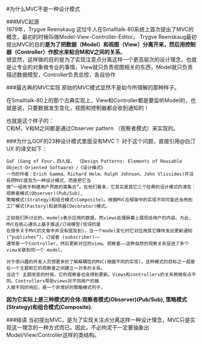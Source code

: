 #为什么MVC不是一种设计模式

###MVC起源  
1979年，Trygve Reenskaug 这位牛人在Smalltalk-80系统上首次提出了MVC的概念，最初的时候叫做Model-View-Controller-Editor。
Trygve Reenskaug最初提出MVC的目的**是为了把数据（Model）和视图（View）分离开来，然后用控制器（Controller）作胶水来粘合M和V之间的关系**。  
很显然，这样做的目的是为了实现注意点分离这样一个更高层次的设计理念，也就是让专业的对象做专业的事情，View就只负责视图相关的东西，Model就只负责描述数据模型，Controller负责总控，各自协作


###最古典的MVC实现
原始的MVC模式显然不是如今所理解的那种样子。

在Smalltalk-80上的那个古典实现上，View和Controller都是要监听Model的，也就是说，只要数据发生变化，视图和控制器都会收到通知的！

也就是这个样子的：
![]()  
C和M，V和M之间都是通过Observer pattern （观察者模式）来实现的。

###为什么GOF的23种设计模式里面没有MVC？
对于这个问题，直接引用@白汀UX 的译文如下：

	GoF (Gang of Four，四人组， 《Design Patterns: Elements of Reusable Object-Oriented Software》/《设计模式》
	一书的作者：Erich Gamma、Richard Helm、Ralph Johnson、John Vlissides)并没有把MVC提及为一种设计模式，而是把它当
	做“一组用于构建用户界面的类集合”。在他们看来，它其实是其它三个经典的设计模式的演变：观察者模式(Observer)(Pub/Sub), 
	策略模式(Strategy)和组合模式(Composite)。根据MVC在框架中的实现不同可能还会用到工厂模式(Factory)和装饰器(Decorator)模式。
	
	正如我们所讨论的，models表示应用的数据，而views处理屏幕上展现给用户的内容。为此，MVC在核心通讯上基于推送/订阅模型(惊讶的是 
	在很多关于MVC的文章中并没有提及到)。当一个model变化时它对应用其它模块发出更新通知(“publishes”)，订阅者 (subscriber)——
	通常是一个Controller，然后更新对应的view。观察者——这种自然的观察关系促进了多个view关联到同一个 model。
	
	对于感兴趣的开发人员想更多的了解解耦性的MVC(根据不同的实现)，这种模式的目标之一就是在一个主题和它的观察者之间建立一对多的关系。
	当这个 主题改变的时候，它的观察者也会得到更新。Views和controllers的关系稍微有点不同。Controllers帮助views对不同用户的输 
	入做不同的响应，是一个非常好的策略模式列子。
**因为它实际上是三种模式的合体:观察者模式(Observer)(Pub/Sub), 策略模式(Strategy)和组合模式(Composite).**


###结语
当初提出MVC，是为了实现关注点分离这样一种设计理念，MVC只是实现这一理念的一种方式而已。因此，不必拘泥于一定要抽象出Model/View/Controller这样的类结构。
